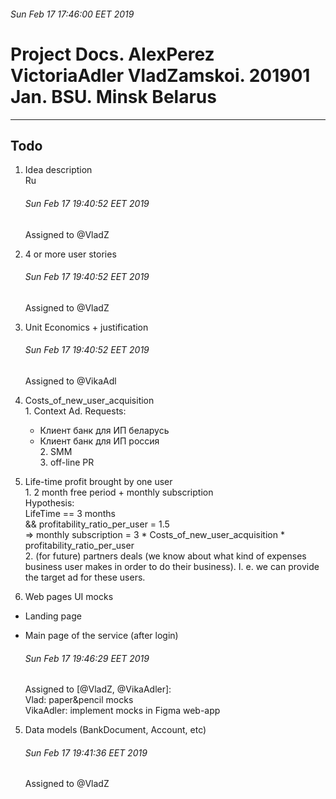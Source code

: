 ###### Sun Feb 17 17:46:00 EET 2019

# Project Docs. AlexPerez VictoriaAdler VladZamskoi. 201901 Jan. BSU. Minsk Belarus

--------------------------------------------------------------------------------------------

## Todo

1. Idea description  
    Ru
  
    ###### Sun Feb 17 19:40:52 EET 2019
    Assigned to @VladZ


2. 4 or more user stories  

    ###### Sun Feb 17 19:40:52 EET 2019
    Assigned to @VladZ


3. Unit Economics + justification

    ###### Sun Feb 17 19:40:52 EET 2019
    Assigned to @VikaAdl
  
  1. Costs_of_new_user_acquisition  
    1. Context Ad. Requests:  
        * Клиент банк для ИП беларусь  
        * Клиент банк для ИП россия  
    2. SMM  
    3. off-line PR  
  
  2. Life-time profit brought by one user  
    1. 2 month free period + monthly subscription  
      Hypothesis:  
        LifeTime == 3 months  
        && profitability_ratio_per_user = 1.5  
          => monthly subscription = 3 * Costs_of_new_user_acquisition * profitability_ratio_per_user  
    2. (for future) partners deals (we know about what kind of expenses business user makes in order to do their business). I. e. we can provide the target ad for these users.  
  

4. Web pages UI mocks
  * Landing page  
  * Main page of the service (after login)  

    ###### Sun Feb 17 19:46:29 EET 2019
    Assigned to [@VladZ, @VikaAdler]:  
      Vlad:  paper&pencil mocks  
      VikaAdler:  implement mocks in Figma web-app  


5. Data models (BankDocument, Account, etc)  

    ###### Sun Feb 17 19:41:36 EET 2019
    Assigned to @VladZ


